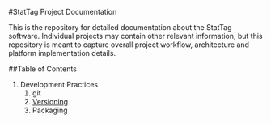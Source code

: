 #StatTag Project Documentation

This is the repository for detailed documentation about the StatTag software.  Individual projects may contain other relevant information, but this repository is meant to capture overall project workflow, architecture and platform implementation details.

##Table of Contents
1. Development Practices
    1. git
    2. [Versioning](Versioning.md)
    3. Packaging
